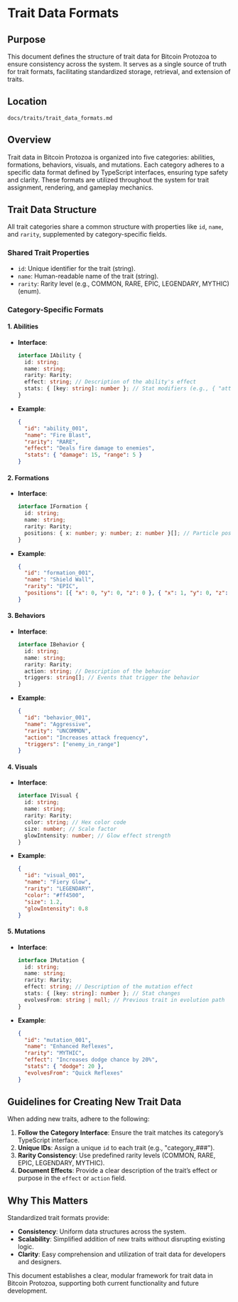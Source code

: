 
# Trait Data Formats

## Purpose
This document defines the structure of trait data for Bitcoin Protozoa to ensure consistency across the system. It serves as a single source of truth for trait formats, facilitating standardized storage, retrieval, and extension of traits.

## Location
`docs/traits/trait_data_formats.md`

## Overview
Trait data in Bitcoin Protozoa is organized into five categories: abilities, formations, behaviors, visuals, and mutations. Each category adheres to a specific data format defined by TypeScript interfaces, ensuring type safety and clarity. These formats are utilized throughout the system for trait assignment, rendering, and gameplay mechanics.

## Trait Data Structure
All trait categories share a common structure with properties like `id`, `name`, and `rarity`, supplemented by category-specific fields.

### Shared Trait Properties
- `id`: Unique identifier for the trait (string).
- `name`: Human-readable name of the trait (string).
- `rarity`: Rarity level (e.g., COMMON, RARE, EPIC, LEGENDARY, MYTHIC) (enum).

### Category-Specific Formats

#### 1. Abilities
- **Interface**:
  ```typescript
  interface IAbility {
    id: string;
    name: string;
    rarity: Rarity;
    effect: string; // Description of the ability's effect
    stats: { [key: string]: number }; // Stat modifiers (e.g., { "attack": 10 })
  }
  ```
- **Example**:
  ```json
  {
    "id": "ability_001",
    "name": "Fire Blast",
    "rarity": "RARE",
    "effect": "Deals fire damage to enemies",
    "stats": { "damage": 15, "range": 5 }
  }
  ```

#### 2. Formations
- **Interface**:
  ```typescript
  interface IFormation {
    id: string;
    name: string;
    rarity: Rarity;
    positions: { x: number; y: number; z: number }[]; // Particle positions
  }
  ```
- **Example**:
  ```json
  {
    "id": "formation_001",
    "name": "Shield Wall",
    "rarity": "EPIC",
    "positions": [{ "x": 0, "y": 0, "z": 0 }, { "x": 1, "y": 0, "z": 0 }]
  }
  ```

#### 3. Behaviors
- **Interface**:
  ```typescript
  interface IBehavior {
    id: string;
    name: string;
    rarity: Rarity;
    action: string; // Description of the behavior
    triggers: string[]; // Events that trigger the behavior
  }
  ```
- **Example**:
  ```json
  {
    "id": "behavior_001",
    "name": "Aggressive",
    "rarity": "UNCOMMON",
    "action": "Increases attack frequency",
    "triggers": ["enemy_in_range"]
  }
  ```

#### 4. Visuals
- **Interface**:
  ```typescript
  interface IVisual {
    id: string;
    name: string;
    rarity: Rarity;
    color: string; // Hex color code
    size: number; // Scale factor
    glowIntensity: number; // Glow effect strength
  }
  ```
- **Example**:
  ```json
  {
    "id": "visual_001",
    "name": "Fiery Glow",
    "rarity": "LEGENDARY",
    "color": "#ff4500",
    "size": 1.2,
    "glowIntensity": 0.8
  }
  ```

#### 5. Mutations
- **Interface**:
  ```typescript
  interface IMutation {
    id: string;
    name: string;
    rarity: Rarity;
    effect: string; // Description of the mutation effect
    stats: { [key: string]: number }; // Stat changes
    evolvesFrom: string | null; // Previous trait in evolution path
  }
  ```
- **Example**:
  ```json
  {
    "id": "mutation_001",
    "name": "Enhanced Reflexes",
    "rarity": "MYTHIC",
    "effect": "Increases dodge chance by 20%",
    "stats": { "dodge": 20 },
    "evolvesFrom": "Quick Reflexes"
  }
  ```

## Guidelines for Creating New Trait Data
When adding new traits, adhere to the following:
1. **Follow the Category Interface**: Ensure the trait matches its category’s TypeScript interface.
2. **Unique IDs**: Assign a unique `id` to each trait (e.g., "category_###").
3. **Rarity Consistency**: Use predefined rarity levels (COMMON, RARE, EPIC, LEGENDARY, MYTHIC).
4. **Document Effects**: Provide a clear description of the trait’s effect or purpose in the `effect` or `action` field.

## Why This Matters
Standardized trait formats provide:
- **Consistency**: Uniform data structures across the system.
- **Scalability**: Simplified addition of new traits without disrupting existing logic.
- **Clarity**: Easy comprehension and utilization of trait data for developers and designers.

This document establishes a clear, modular framework for trait data in Bitcoin Protozoa, supporting both current functionality and future development.
